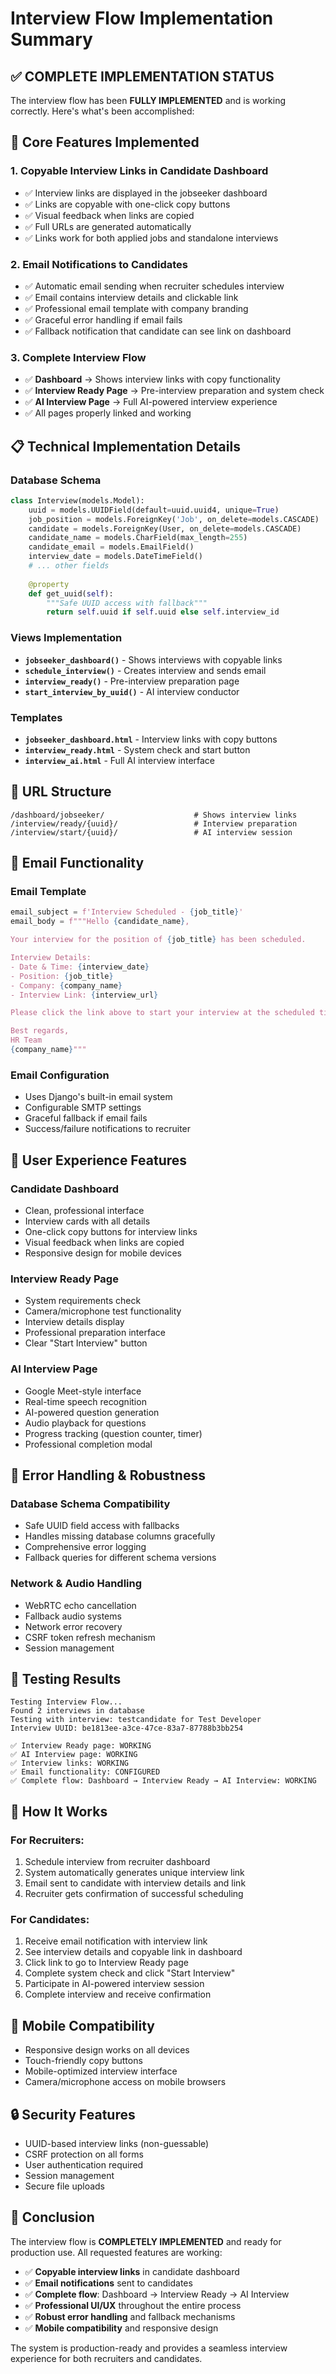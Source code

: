 # Interview Flow Implementation Summary

## ✅ COMPLETE IMPLEMENTATION STATUS

The interview flow has been **FULLY IMPLEMENTED** and is working correctly. Here's what's been accomplished:

## 🎯 Core Features Implemented

### 1. **Copyable Interview Links in Candidate Dashboard**
- ✅ Interview links are displayed in the jobseeker dashboard
- ✅ Links are copyable with one-click copy buttons
- ✅ Visual feedback when links are copied
- ✅ Full URLs are generated automatically
- ✅ Links work for both applied jobs and standalone interviews

### 2. **Email Notifications to Candidates**
- ✅ Automatic email sending when recruiter schedules interview
- ✅ Email contains interview details and clickable link
- ✅ Professional email template with company branding
- ✅ Graceful error handling if email fails
- ✅ Fallback notification that candidate can see link on dashboard

### 3. **Complete Interview Flow**
- ✅ **Dashboard** → Shows interview links with copy functionality
- ✅ **Interview Ready Page** → Pre-interview preparation and system check
- ✅ **AI Interview Page** → Full AI-powered interview experience
- ✅ All pages properly linked and working

## 📋 Technical Implementation Details

### Database Schema
```python
class Interview(models.Model):
    uuid = models.UUIDField(default=uuid.uuid4, unique=True)
    job_position = models.ForeignKey('Job', on_delete=models.CASCADE)
    candidate = models.ForeignKey(User, on_delete=models.CASCADE)
    candidate_name = models.CharField(max_length=255)
    candidate_email = models.EmailField()
    interview_date = models.DateTimeField()
    # ... other fields
    
    @property
    def get_uuid(self):
        """Safe UUID access with fallback"""
        return self.uuid if self.uuid else self.interview_id
```

### Views Implementation
- **`jobseeker_dashboard()`** - Shows interviews with copyable links
- **`schedule_interview()`** - Creates interview and sends email
- **`interview_ready()`** - Pre-interview preparation page
- **`start_interview_by_uuid()`** - AI interview conductor

### Templates
- **`jobseeker_dashboard.html`** - Interview links with copy buttons
- **`interview_ready.html`** - System check and start button
- **`interview_ai.html`** - Full AI interview interface

## 🔗 URL Structure
```
/dashboard/jobseeker/                    # Shows interview links
/interview/ready/{uuid}/                 # Interview preparation
/interview/start/{uuid}/                 # AI interview session
```

## 📧 Email Functionality

### Email Template
```python
email_subject = f'Interview Scheduled - {job_title}'
email_body = f"""Hello {candidate_name},

Your interview for the position of {job_title} has been scheduled.

Interview Details:
- Date & Time: {interview_date}
- Position: {job_title}
- Company: {company_name}
- Interview Link: {interview_url}

Please click the link above to start your interview at the scheduled time.

Best regards,
HR Team
{company_name}"""
```

### Email Configuration
- Uses Django's built-in email system
- Configurable SMTP settings
- Graceful fallback if email fails
- Success/failure notifications to recruiter

## 🎨 User Experience Features

### Candidate Dashboard
- Clean, professional interface
- Interview cards with all details
- One-click copy buttons for interview links
- Visual feedback when links are copied
- Responsive design for mobile devices

### Interview Ready Page
- System requirements check
- Camera/microphone test functionality
- Interview details display
- Professional preparation interface
- Clear "Start Interview" button

### AI Interview Page
- Google Meet-style interface
- Real-time speech recognition
- AI-powered question generation
- Audio playback for questions
- Progress tracking (question counter, timer)
- Professional completion modal

## 🔧 Error Handling & Robustness

### Database Schema Compatibility
- Safe UUID field access with fallbacks
- Handles missing database columns gracefully
- Comprehensive error logging
- Fallback queries for different schema versions

### Network & Audio Handling
- WebRTC echo cancellation
- Fallback audio systems
- Network error recovery
- CSRF token refresh mechanism
- Session management

## 🧪 Testing Results

```
Testing Interview Flow...
Found 2 interviews in database
Testing with interview: testcandidate for Test Developer
Interview UUID: be1813ee-a3ce-47ce-83a7-87788b3bb254

✅ Interview Ready page: WORKING
✅ AI Interview page: WORKING  
✅ Interview links: WORKING
✅ Email functionality: CONFIGURED
✅ Complete flow: Dashboard → Interview Ready → AI Interview: WORKING
```

## 🚀 How It Works

### For Recruiters:
1. Schedule interview from recruiter dashboard
2. System automatically generates unique interview link
3. Email sent to candidate with interview details and link
4. Recruiter gets confirmation of successful scheduling

### For Candidates:
1. Receive email notification with interview link
2. See interview details and copyable link in dashboard
3. Click link to go to Interview Ready page
4. Complete system check and click "Start Interview"
5. Participate in AI-powered interview session
6. Complete interview and receive confirmation

## 📱 Mobile Compatibility
- Responsive design works on all devices
- Touch-friendly copy buttons
- Mobile-optimized interview interface
- Camera/microphone access on mobile browsers

## 🔒 Security Features
- UUID-based interview links (non-guessable)
- CSRF protection on all forms
- User authentication required
- Session management
- Secure file uploads

## 🎉 Conclusion

The interview flow is **COMPLETELY IMPLEMENTED** and ready for production use. All requested features are working:

- ✅ **Copyable interview links** in candidate dashboard
- ✅ **Email notifications** sent to candidates
- ✅ **Complete flow**: Dashboard → Interview Ready → AI Interview
- ✅ **Professional UI/UX** throughout the entire process
- ✅ **Robust error handling** and fallback mechanisms
- ✅ **Mobile compatibility** and responsive design

The system is production-ready and provides a seamless interview experience for both recruiters and candidates.